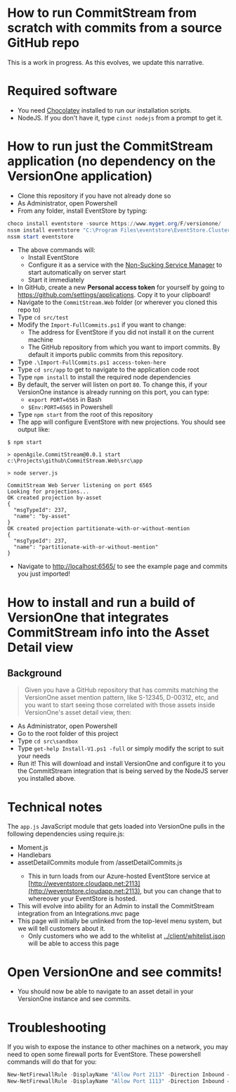# How to run CommitStream from scratch with commits from a source GitHub repo

This is a work in progress. As this evolves, we update this narrative.

# Required software

* You need [Chocolatey](http://chocolatey.org/) installed to run our installation scripts.
* NodeJS. If you don't have it, type `cinst nodejs` from a prompt to get it.

# How to run just the CommitStream application (no dependency on the VersionOne application)

* Clone this repository if you have not already done so
* As Administrator, open Powershell
* From any folder, install EventStore by typing:
```powershell
choco install eventstore -source https://www.myget.org/F/versionone/
nssm install eventstore "C:\Program Files\eventstore\EventStore.ClusterNode.exe" "--run-projections=ALL"
nssm start eventstore
```
* The above commands will:
  * Install EventStore
  * Configure it as a service with the [Non-Sucking Service Manager](http://nssm.cc/) to start automatically on server start
  * Start it immediately
* In GitHub, create a new **Personal access token** for yourself by going to https://github.com/settings/applications. Copy it to your clipboard!
* Navigate to the `CommitStream.Web` folder (or wherever you cloned this repo to)
* Type `cd src/test`
* Modify the `Import-FullCommits.ps1` if you want to change:
  * The address for EventStore if you did not install it on the current machine
  * The GitHub repository from which you want to import commits. By default it imports public commits from this repository.
* Type `.\Import-FullCommits.ps1 access-token-here`
* Type `cd src/app` to get to navigate to the application code root
* Type `npm install` to install the required node dependencies
* By default, the server will listen on port `80`. To change this, if your VersionOne instance is already running on this port, you can type:
  * `export PORT=6565` in Bash
  * `$Env:PORT=6565` in Powershell
* Type `npm start` from the root of this repository
* The app will configure EventStore with new projections. You should see output like:

```
$ npm start

> openAgile.CommitStream@0.0.1 start c:\Projects\github\CommitStream.Web\src\app

> node server.js

CommitStream Web Server listening on port 6565
Looking for projections...
OK created projection by-asset
{
  "msgTypeId": 237,
  "name": "by-asset"
}
OK created projection partitionate-with-or-without-mention
{
  "msgTypeId": 237,
  "name": "partitionate-with-or-without-mention"
}
```
* Navigate to [http://localhost:6565/](http://localhost:6565/) to see the example page and commits you just imported!

# How to install and run a build of VersionOne that integrates CommitStream info into the Asset Detail view

## Background

> Given you have a GitHub repository that has commits matching the VersionOne asset mention pattern, like S-12345, D-00312, etc, and you want to start seeing those correlated with those assets inside VersionOne's asset detail view, then:

* As Administrator, open Powershell
* Go to the root folder of this project
* Type `cd src\sandbox`
* Type `get-help Install-V1.ps1 -full` or simply modify the script to suit your needs
* Run it! This will download and install VersionOne and configure it to you the CommitStream integration that is being served by the NodeJS server you installed above.

# Technical notes 

The `app.js` JavaScript module that gets loaded into VersionOne pulls in the following dependencies using require.js: 
  * Moment.js
  * Handlebars
  * assetDetailCommits module from <nodeServerUrl>/assetDetailCommits.js
    * This in turn loads from our Azure-hosted EventStore service at [http://weventstore.cloudapp.net:2113](http://weventstore.cloudapp.net:2113), but you can change that to whereover your EventStore is hosted.
* This will evolve into ability for an Admin to install the CommitStream integration from an Integrations.mvc page
* This page will initially be unlinked from the top-level menu system, but we will tell customers about it.
  * Only customers who we add to the whitelist at [../client/whitelist.json](../client/whitelist.json) will be able to access this page

# Open VersionOne and see commits!

* You should now be able to navigate to an asset detail in your VersionOne instance and see commits.

# Troubleshooting

If you wish to expose the instance to other machines on a network, you may need to open some firewall ports for EventStore. These powershell commands will do that for you:

```powershell
New-NetFirewallRule -DisplayName "Allow Port 2113" -Direction Inbound –LocalPort 2113 -Protocol TCP -Action Allow
New-NetFirewallRule -DisplayName "Allow Port 1113" -Direction Inbound –LocalPort 1113 -Protocol TCP -Action Allow
```